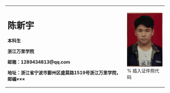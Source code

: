 <table border="0">
  <tr>
    <td width="75%">
      <h1>陈新宇</h1>
      <p><b>本科生</b></p>
      <p><b>浙江万里学院</b></p>
      <p><b>邮箱：1289434813@qq.com</b></p>
      <p><b>地址：浙江省宁波市鄞州区盛莫路1519号浙江万里学院，邮编×××</b></p>
    </td>
    <td width="25%">
      <img src="/9AFD10273563391DC488244C7B749406.jpg" width="100%">      % 插入证件照代码
    </td>
  </tr>
</table>
